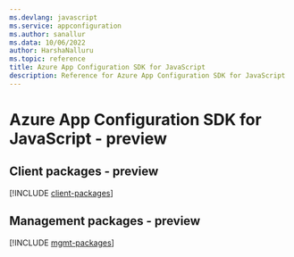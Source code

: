 ```yaml
---
ms.devlang: javascript
ms.service: appconfiguration
ms.author: sanallur
ms.data: 10/06/2022
author: HarshaNalluru
ms.topic: reference
title: Azure App Configuration SDK for JavaScript
description: Reference for Azure App Configuration SDK for JavaScript
---
```

# Azure App Configuration SDK for JavaScript - preview

## Client packages - preview
[!INCLUDE [client-packages](app-configuration-client-index.md)]
## Management packages - preview
[!INCLUDE [mgmt-packages](app-configuration-mgmt-index.md)]